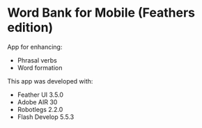 ﻿Word Bank for Mobile (Feathers edition)
==========================================

App for enhancing:

* Phrasal verbs
* Word formation

This app was developed with:

* Feather UI 3.5.0
* Adobe AIR 30
* Robotlegs 2.2.0
* Flash Develop 5.5.3
